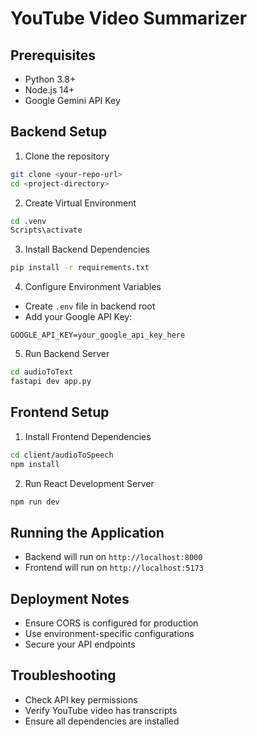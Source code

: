 # YouTube Video Summarizer

## Prerequisites
- Python 3.8+
- Node.js 14+
- Google Gemini API Key

## Backend Setup

1. Clone the repository
```bash
git clone <your-repo-url>
cd <project-directory>
```

2. Create Virtual Environment
```bash
cd .venv
Scripts\activate  


```

3. Install Backend Dependencies
```bash
pip install -r requirements.txt
```

4. Configure Environment Variables
- Create `.env` file in backend root
- Add your Google API Key:
```
GOOGLE_API_KEY=your_google_api_key_here
```

5. Run Backend Server
```bash
cd audioToText
fastapi dev app.py
```

## Frontend Setup

1. Install Frontend Dependencies
```bash
cd client/audioToSpeech
npm install
```

2. Run React Development Server
```bash
npm run dev
```

## Running the Application
- Backend will run on `http://localhost:8000`
- Frontend will run on `http://localhost:5173`

## Deployment Notes
- Ensure CORS is configured for production
- Use environment-specific configurations
- Secure your API endpoints

## Troubleshooting
- Check API key permissions
- Verify YouTube video has transcripts
- Ensure all dependencies are installed